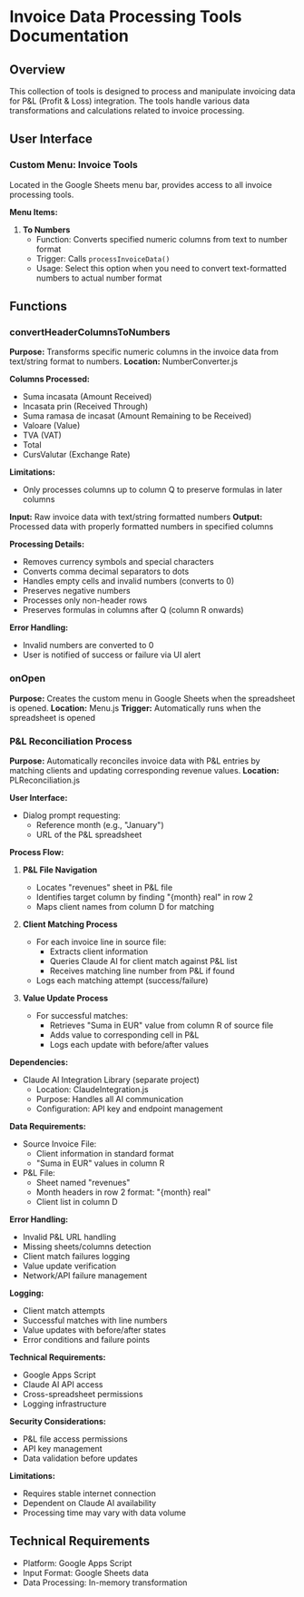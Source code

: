 # Invoice Data Processing Tools Documentation

## Overview
This collection of tools is designed to process and manipulate invoicing data for P&L (Profit & Loss) integration. The tools handle various data transformations and calculations related to invoice processing.

## User Interface

### Custom Menu: Invoice Tools
Located in the Google Sheets menu bar, provides access to all invoice processing tools.

**Menu Items:**
1. **To Numbers**
   - Function: Converts specified numeric columns from text to number format
   - Trigger: Calls `processInvoiceData()`
   - Usage: Select this option when you need to convert text-formatted numbers to actual number format

## Functions

### convertHeaderColumnsToNumbers
**Purpose:** Transforms specific numeric columns in the invoice data from text/string format to numbers.
**Location:** NumberConverter.js

**Columns Processed:**
- Suma incasata (Amount Received)
- Incasata prin (Received Through)
- Suma ramasa de incasat (Amount Remaining to be Received)
- Valoare (Value)
- TVA (VAT)
- Total
- CursValutar (Exchange Rate)

**Limitations:**
- Only processes columns up to column Q to preserve formulas in later columns

**Input:** Raw invoice data with text/string formatted numbers
**Output:** Processed data with properly formatted numbers in specified columns

**Processing Details:**
- Removes currency symbols and special characters
- Converts comma decimal separators to dots
- Handles empty cells and invalid numbers (converts to 0)
- Preserves negative numbers
- Processes only non-header rows
- Preserves formulas in columns after Q (column R onwards)

**Error Handling:**
- Invalid numbers are converted to 0
- User is notified of success or failure via UI alert

### onOpen
**Purpose:** Creates the custom menu in Google Sheets when the spreadsheet is opened.
**Location:** Menu.js
**Trigger:** Automatically runs when the spreadsheet is opened

### P&L Reconciliation Process
**Purpose:** Automatically reconciles invoice data with P&L entries by matching clients and updating corresponding revenue values.
**Location:** PLReconciliation.js

**User Interface:**
- Dialog prompt requesting:
  - Reference month (e.g., "January")
  - URL of the P&L spreadsheet

**Process Flow:**
1. **P&L File Navigation**
   - Locates "revenues" sheet in P&L file
   - Identifies target column by finding "{month} real" in row 2
   - Maps client names from column D for matching

2. **Client Matching Process**
   - For each invoice line in source file:
     - Extracts client information
     - Queries Claude AI for client match against P&L list
     - Receives matching line number from P&L if found
   - Logs each matching attempt (success/failure)

3. **Value Update Process**
   - For successful matches:
     - Retrieves "Suma in EUR" value from column R of source file
     - Adds value to corresponding cell in P&L
     - Logs each update with before/after values

**Dependencies:**
- Claude AI Integration Library (separate project)
  - Location: ClaudeIntegration.js
  - Purpose: Handles all AI communication
  - Configuration: API key and endpoint management

**Data Requirements:**
- Source Invoice File:
  - Client information in standard format
  - "Suma in EUR" values in column R
- P&L File:
  - Sheet named "revenues"
  - Month headers in row 2 format: "{month} real"
  - Client list in column D

**Error Handling:**
- Invalid P&L URL handling
- Missing sheets/columns detection
- Client match failures logging
- Value update verification
- Network/API failure management

**Logging:**
- Client match attempts
- Successful matches with line numbers
- Value updates with before/after states
- Error conditions and failure points

**Technical Requirements:**
- Google Apps Script
- Claude AI API access
- Cross-spreadsheet permissions
- Logging infrastructure

**Security Considerations:**
- P&L file access permissions
- API key management
- Data validation before updates

**Limitations:**
- Requires stable internet connection
- Dependent on Claude AI availability
- Processing time may vary with data volume

## Technical Requirements
- Platform: Google Apps Script
- Input Format: Google Sheets data
- Data Processing: In-memory transformation 